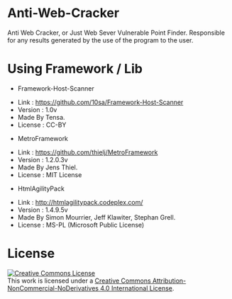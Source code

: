 # Anti-Web-Cracker
 Anti Web Cracker, or Just Web Sever Vulnerable Point Finder.
 Responsible for any results generated by the use of the program to the user.

# Using Framework / Lib
 * Framework-Host-Scanner
  - Link : https://github.com/10sa/Framework-Host-Scanner 
  - Version : 1.0v
  - Made By Tensa.
  - License : CC-BY
  
 * MetroFramework
  - Link : https://github.com/thielj/MetroFramework
  - Version : 1.2.0.3v
  - Made By Jens Thiel.
  - License : MIT License
 
 *  HtmlAgilityPack
  - Link : http://htmlagilitypack.codeplex.com/
  - Version : 1.4.9.5v
  - Made By Simon Mourrier, Jeff Klawiter, Stephan Grell.
  - License : MS-PL (Microsoft Public License)
           

# License
 <a rel="license" href="http://creativecommons.org/licenses/by-nc-nd/4.0/"><img alt="Creative Commons License" style="border-width:0" src="https://i.creativecommons.org/l/by-nc-nd/4.0/88x31.png" /></a><br />This work is licensed under a <a rel="license" href="http://creativecommons.org/licenses/by-nc-nd/4.0/">Creative Commons Attribution-NonCommercial-NoDerivatives 4.0 International License</a>.
